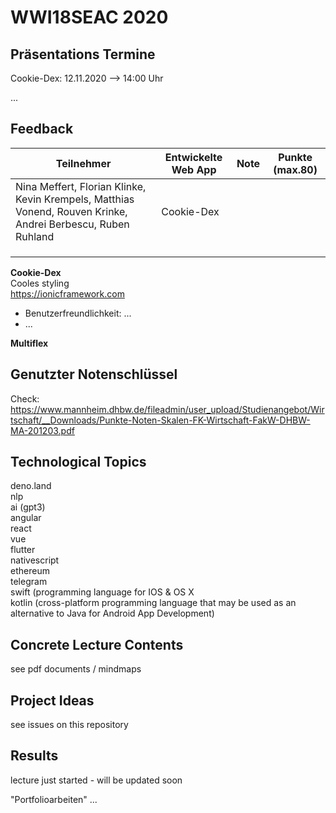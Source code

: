 # WWI18SEAC 2020

## Präsentations Termine
Cookie-Dex: 12.11.2020 --> 14:00 Uhr  

...

## Feedback

| Teilnehmer | Entwickelte Web App | Note | Punkte (max.80)
|------------|----------|----------|------|
| Nina Meffert, Florian Klinke, Kevin Krempels, Matthias Vonend, Rouven Krinke, Andrei Berbescu, Ruben Ruhland | Cookie-Dex |   |  |
|  |  |   |  |
|  |  |   |  |
|  |  |   |  |


**Cookie-Dex**  
Cooles styling  
https://ionicframework.com  

- Benutzerfreundlichkeit: ...
- ...


**Multiflex**


## Genutzter Notenschlüssel
Check: https://www.mannheim.dhbw.de/fileadmin/user_upload/Studienangebot/Wirtschaft/__Downloads/Punkte-Noten-Skalen-FK-Wirtschaft-FakW-DHBW-MA-201203.pdf

## Technological Topics
deno.land  
nlp  
ai (gpt3)  
angular  
react  
vue  
flutter  
nativescript  
ethereum  
telegram  
swift (programming language for IOS & OS X  
kotlin (cross-platform programming language that may be used as an alternative to Java for Android App Development)


## Concrete Lecture Contents 
see pdf documents / mindmaps


## Project Ideas
see issues on this repository


## Results
lecture just started - will be updated soon

"Portfolioarbeiten"
...

